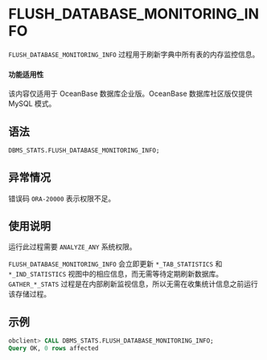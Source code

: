 # FLUSH_DATABASE_MONITORING_INFO 

`FLUSH_DATABASE_MONITORING_INFO` 过程用于刷新字典中所有表的内存监控信息。 

  <main id="notice" >
    <h4>功能适用性</h4>
    <p>该内容仅适用于 OceanBase 数据库企业版。OceanBase 数据库社区版仅提供 MySQL 模式。</p>
  </main>

## 语法 

```sql
DBMS_STATS.FLUSH_DATABASE_MONITORING_INFO; 
```

## 异常情况 

错误码 `ORA-20000` 表示权限不足。

## 使用说明 

运行此过程需要 `ANALYZE_ANY` 系统权限。

`FLUSH_DATABASE_MONITORING_INFO` 会立即更新 `*_TAB_STATISTICS` 和 `*_IND_STATISTICS` 视图中的相应信息，而无需等待定期刷新数据库。`GATHER_*_STATS` 过程是在内部刷新监视信息，所以无需在收集统计信息之前运行该存储过程。

## 示例 

```sql
obclient> CALL DBMS_STATS.FLUSH_DATABASE_MONITORING_INFO;
Query OK, 0 rows affected
```